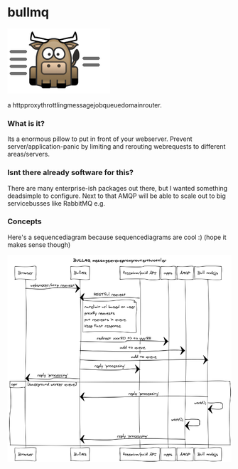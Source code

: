 bullmq
======
<img alt="" src="doc/bullmq.png"/>

a httpproxythrottlingmessagejobqueuedomainrouter.

### What is it?

Its a enormous pillow to put in front of your webserver.
Prevent server/application-panic by limiting and rerouting webrequests to different areas/servers.

### Isnt there already software for this?

There are many enterprise-ish packages out there, but I wanted something deadsimple to configure.
Next to that AMQP will be able to scale out to big servicebusses like RabbitMQ e.g.

### Concepts

Here's a sequencediagram because sequencediagrams are cool :) (hope it makes sense though)

<img src="doc/seqdiagram1.png"/>
